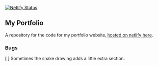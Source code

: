[![Netlify Status](https://api.netlify.com/api/v1/badges/99106050-c88c-420a-b17b-9d20fac16bc1/deploy-status)](https://app.netlify.com/sites/jameswheadon/deploys)

## My Portfolio

A repository for the code for my portfolio website, [hosted on netlify here](https://jameswheadon.netlify.app/index.html).

### Bugs
[ ] Sometimes the snake drawing adds a little extra section.